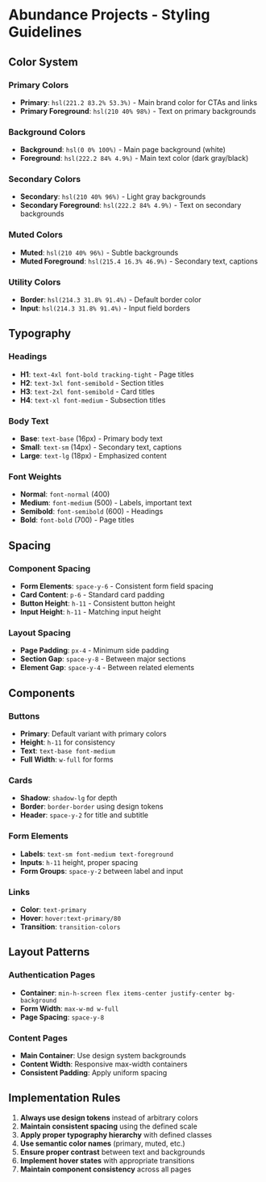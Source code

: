 # Abundance Projects - Styling Guidelines

## Color System

### Primary Colors
- **Primary**: `hsl(221.2 83.2% 53.3%)` - Main brand color for CTAs and links
- **Primary Foreground**: `hsl(210 40% 98%)` - Text on primary backgrounds

### Background Colors
- **Background**: `hsl(0 0% 100%)` - Main page background (white)
- **Foreground**: `hsl(222.2 84% 4.9%)` - Main text color (dark gray/black)

### Secondary Colors
- **Secondary**: `hsl(210 40% 96%)` - Light gray backgrounds
- **Secondary Foreground**: `hsl(222.2 84% 4.9%)` - Text on secondary backgrounds

### Muted Colors
- **Muted**: `hsl(210 40% 96%)` - Subtle backgrounds
- **Muted Foreground**: `hsl(215.4 16.3% 46.9%)` - Secondary text, captions

### Utility Colors
- **Border**: `hsl(214.3 31.8% 91.4%)` - Default border color
- **Input**: `hsl(214.3 31.8% 91.4%)` - Input field borders

## Typography

### Headings
- **H1**: `text-4xl font-bold tracking-tight` - Page titles
- **H2**: `text-3xl font-semibold` - Section titles
- **H3**: `text-2xl font-semibold` - Card titles
- **H4**: `text-xl font-medium` - Subsection titles

### Body Text
- **Base**: `text-base` (16px) - Primary body text
- **Small**: `text-sm` (14px) - Secondary text, captions
- **Large**: `text-lg` (18px) - Emphasized content

### Font Weights
- **Normal**: `font-normal` (400)
- **Medium**: `font-medium` (500) - Labels, important text
- **Semibold**: `font-semibold` (600) - Headings
- **Bold**: `font-bold` (700) - Page titles

## Spacing

### Component Spacing
- **Form Elements**: `space-y-6` - Consistent form field spacing
- **Card Content**: `p-6` - Standard card padding
- **Button Height**: `h-11` - Consistent button height
- **Input Height**: `h-11` - Matching input height

### Layout Spacing
- **Page Padding**: `px-4` - Minimum side padding
- **Section Gap**: `space-y-8` - Between major sections
- **Element Gap**: `space-y-4` - Between related elements

## Components

### Buttons
- **Primary**: Default variant with primary colors
- **Height**: `h-11` for consistency
- **Text**: `text-base font-medium`
- **Full Width**: `w-full` for forms

### Cards
- **Shadow**: `shadow-lg` for depth
- **Border**: `border-border` using design tokens
- **Header**: `space-y-2` for title and subtitle

### Form Elements
- **Labels**: `text-sm font-medium text-foreground`
- **Inputs**: `h-11` height, proper spacing
- **Form Groups**: `space-y-2` between label and input

### Links
- **Color**: `text-primary`
- **Hover**: `hover:text-primary/80`
- **Transition**: `transition-colors`

## Layout Patterns

### Authentication Pages
- **Container**: `min-h-screen flex items-center justify-center bg-background`
- **Form Width**: `max-w-md w-full`
- **Page Spacing**: `space-y-8`

### Content Pages
- **Main Container**: Use design system backgrounds
- **Content Width**: Responsive max-width containers
- **Consistent Padding**: Apply uniform spacing

## Implementation Rules

1. **Always use design tokens** instead of arbitrary colors
2. **Maintain consistent spacing** using the defined scale
3. **Apply proper typography hierarchy** with defined classes
4. **Use semantic color names** (primary, muted, etc.)
5. **Ensure proper contrast** between text and backgrounds
6. **Implement hover states** with appropriate transitions
7. **Maintain component consistency** across all pages